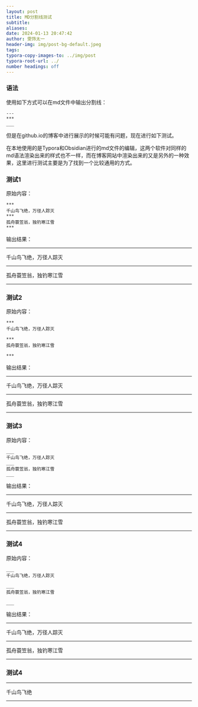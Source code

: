 ```yaml
---
layout: post
title: MD分割线测试
subtitle: 
aliases: 
date: 2024-01-13 20:47:42
author: 雯饰太一
header-img: img/post-bg-default.jpeg
tags: 
typora-copy-images-to: ../img/post
typora-root-url: ../
number headings: off
---
```

### 语法
使用如下方式可以在md文件中输出分割线：
```
---
***
___
```
但是在github.io的博客中进行展示的时候可能有问题，现在进行如下测试。

在本地使用的是Typora和Obsidian进行的md文件的编辑，这两个软件对同样的md语法渲染出来的样式也不一样，而在博客网站中渲染出来的又是另外的一种效果，这里进行测试主要是为了找到一个比较通用的方式。
### 测试1

原始内容：
```
***
千山鸟飞绝，万径人踪灭
***
孤舟蓑笠翁，独钓寒江雪
***
```
输出结果：
***
千山鸟飞绝，万径人踪灭
***
孤舟蓑笠翁，独钓寒江雪
***
### 测试2
原始内容：
```
***
千山鸟飞绝，万径人踪灭

***
孤舟蓑笠翁，独钓寒江雪

***
```
输出结果：
***
千山鸟飞绝，万径人踪灭

***
孤舟蓑笠翁，独钓寒江雪

***

### 测试3

原始内容：
```
___
千山鸟飞绝，万径人踪灭
___
孤舟蓑笠翁，独钓寒江雪
___
```
输出结果：
___
千山鸟飞绝，万径人踪灭
___
孤舟蓑笠翁，独钓寒江雪
___
### 测试4
原始内容：
```
___
千山鸟飞绝，万径人踪灭

___
孤舟蓑笠翁，独钓寒江雪

___
```
输出结果：
___
千山鸟飞绝，万径人踪灭

___
孤舟蓑笠翁，独钓寒江雪

___
### 测试4

---

千山鸟飞绝

---
